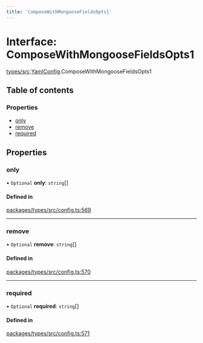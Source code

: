 ```yaml
---
title: 'ComposeWithMongooseFieldsOpts1'
---
```


# Interface: ComposeWithMongooseFieldsOpts1

[types/src](../modules/types_src).[YamlConfig](../modules/types_src.YamlConfig).ComposeWithMongooseFieldsOpts1

## Table of contents

### Properties

- [only](types_src.YamlConfig.ComposeWithMongooseFieldsOpts1#only)
- [remove](types_src.YamlConfig.ComposeWithMongooseFieldsOpts1#remove)
- [required](types_src.YamlConfig.ComposeWithMongooseFieldsOpts1#required)

## Properties

### only

• `Optional` **only**: `string`[]

#### Defined in

[packages/types/src/config.ts:569](https://github.com/Urigo/graphql-mesh/blob/master/packages/types/src/config.ts#L569)

___

### remove

• `Optional` **remove**: `string`[]

#### Defined in

[packages/types/src/config.ts:570](https://github.com/Urigo/graphql-mesh/blob/master/packages/types/src/config.ts#L570)

___

### required

• `Optional` **required**: `string`[]

#### Defined in

[packages/types/src/config.ts:571](https://github.com/Urigo/graphql-mesh/blob/master/packages/types/src/config.ts#L571)
